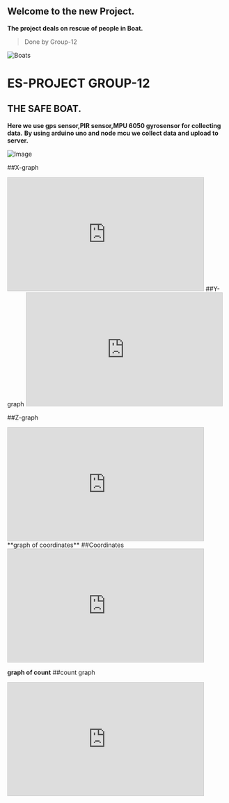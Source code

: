 ## Welcome to the new Project.
**The project deals on rescue of people in Boat.**
>Done by Group-12

![Boats](https://external-content.duckduckgo.com/iu/?u=https%3A%2F%2Fd3lp4xedbqa8a5.cloudfront.net%2Fimagegen%2Fp%2F800%2F600%2Fs3%2Fdigital-cougar-assets%2Fmomoads%2F2015%2F10%2F27%2FMisc%2F2014-Image---SS-(1).JPG&f=1&nofb=1)

# ES-PROJECT GROUP-12
## THE SAFE BOAT.
**Here we use gps sensor,PIR sensor,MPU 6050 gyrosensor for collecting data.**
**By using arduino uno and node mcu we collect data and upload to server.**

![Image](Screenshot(174).png)



##X-graph
<iframe width="450" height="260" style="border: 1px solid #cccccc;" src="https://thingspeak.com/channels/1257746/charts/1?bgcolor=%23ffffff&color=%23d62020&dynamic=true&api_key=SK2A7RGCU3ZK098K&results=60&type=line&update=15"></iframe>  
##Y-graph
<iframe width="450" height="260" style="border: 1px solid #cccccc;" src="https://thingspeak.com/channels/1257746/charts/2?bgcolor=%23ffffff&color=%23d62020&dynamic=true&api_key=SK2A7RGCU3ZK098K&results=60&type=line&update=15"></iframe> 

##Z-graph
<iframe width="450" height="260" style="border: 1px solid #cccccc;" src="https://thingspeak.com/channels/1257746/charts/3?bgcolor=%23ffffff&color=%23d62020&dynamic=true&api_key=SK2A7RGCU3ZK098K&results=60&type=line&update=15"></iframe>
**graph of coordinates**
##Coordinates
<iframe width="450" height="260" style="border: 1px solid #cccccc;" src="https://thingspeak.com/channels/1257746/charts/4?bgcolor=%23ffffff&color=%23d62020&dynamic=true&api_key=SK2A7RGCU3ZK098K&results=60&type=line&update=15"></iframe>

**graph of count**
##count graph 
<iframe width="450" height="260" style="border: 1px solid #cccccc;" src="https://thingspeak.com/channels/1229741/charts/1?bgcolor=%23ffffff&color=%23d62020&dynamic=true&api_key=
GFG3ETKLK028RYW4&results=60&type=line&update=15"></iframe>



